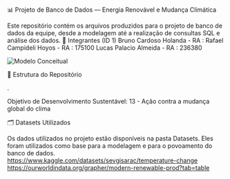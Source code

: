 📊 Projeto de Banco de Dados — Energia Renovável e Mudança Climática

Este repositório contém os arquivos produzidos para o projeto de banco de dados da equipe, desde a modelagem até a realização de consultas SQL e análise dos dados.
👥 Integrantes (ID 1)
    Bruno Cardoso Holanda  - RA : 
    Rafael Campideli Hoyos - RA : 175100
    Lucas Palacio Almeida  - RA : 236380  

![Modelo Conceitual](Modelos/Modelo_Conceitual/)

📁 Estrutura do Repositório

    

   .


Objetivo de Desenvolvimento Sustentável: 13 - Ação contra a mudança global do clima


🗂️ Datasets Utilizados

Os dados utilizados no projeto estão disponíveis na pasta Datasets. Eles foram utilizados como base para a modelagem e para o povoamento do banco de dados.
https://www.kaggle.com/datasets/sevgisarac/temperature-change
https://ourworldindata.org/grapher/modern-renewable-prod?tab=table


    
